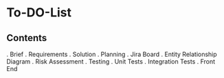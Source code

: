 # To-DO-List

Contents 
-------------
. Brief
  . Requirements
  . Solution
. Planning
. Jira Board
. Entity Relationship Diagram
. Risk Assessment
. Testing
   . Unit Tests
   . Integration Tests
. Front End 
